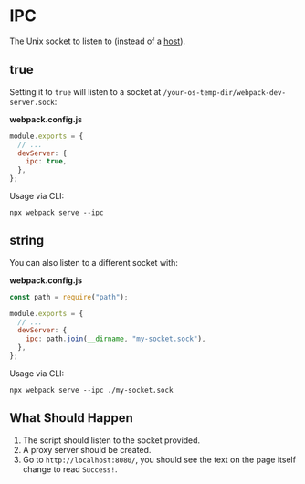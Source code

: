 # IPC

The Unix socket to listen to (instead of a [host](../host-and-port/README.md)).

## true

Setting it to `true` will listen to a socket at `/your-os-temp-dir/webpack-dev-server.sock`:

**webpack.config.js**

```js
module.exports = {
  // ...
  devServer: {
    ipc: true,
  },
};
```

Usage via CLI:

```console
npx webpack serve --ipc
```

## string

You can also listen to a different socket with:

**webpack.config.js**

```js
const path = require("path");

module.exports = {
  // ...
  devServer: {
    ipc: path.join(__dirname, "my-socket.sock"),
  },
};
```

Usage via CLI:

```console
npx webpack serve --ipc ./my-socket.sock
```

## What Should Happen

1. The script should listen to the socket provided.
1. A proxy server should be created.
1. Go to `http://localhost:8080/`, you should see the text on the page itself change to read `Success!`.
